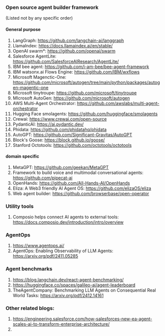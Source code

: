 ### Open source agent builder framework
(Listed not by any specific order)
#### General purpose
1. LangGraph: https://github.com/langchain-ai/langgraph
2. LlamaIndex: https://docs.llamaindex.ai/en/stable/
3. OpenAI swarm*: https://github.com/openai/swarm 
4. Salesforce AgentLite: https://github.com/SalesforceAIResearch/AgentLite/ 
5. IBM bee agent: https://github.com/i-am-bee/bee-agent-framework 
6. IBM watsonx.ai Flows Engine: https://github.com/IBM/wxflows 
7. Microsoft Magenctic-One: https://github.com/microsoft/autogen/tree/main/python/packages/autogen-magentic-one 
8. Microsoft tinytroupe: https://github.com/microsoft/tinytroupe 
9. MIcrosoft AutoGen: https://github.com/microsoft/autogen 
10. AWS Multi-Agent Orchestrator: https://github.com/awslabs/multi-agent-orchestrator 
11. Hugging Face smolagents: https://github.com/huggingface/smolagents 
12. Crewai: https://www.crewai.com/open-source 
13. PydanticAI: https://ai.pydantic.dev/ 
14. Phidata: https://github.com/phidatahq/phidata 
16. AutoGPT: https://github.com/Significant-Gravitas/AutoGPT
17. Block's Goose: https://block.github.io/goose/
18. Stanford Octotools: https://github.com/octotools/octotools
#### domain specific
1. MetaGPT: https://github.com/geekan/MetaGPT
2. Framework to build voice and multimodal conversational agents: https://github.com/pipecat-ai
3. OpenHands: https://github.com/All-Hands-AI/OpenHands
4. Eliza: A Web3 friendly AI Agent OS: https://github.com/elizaOS/eliza
5. Web agent builder: https://github.com/browserbase/open-operator

### Utility tools
1. Composio helps connect AI agents to external tools: https://docs.composio.dev/introduction/intro/overview

### AgentOps
1. https://www.agentops.ai/
2. AgentOps: Enabling Observability of LLM Agents: https://arxiv.org/pdf/2411.05285

### Agent benchmarks
1. https://blog.langchain.dev/react-agent-benchmarking/
2. https://huggingface.co/spaces/galileo-ai/agent-leaderboard
3. TheAgentCompany: Benchmarking LLM Agents on Consequential Real World Tasks: https://arxiv.org/pdf/2412.14161

### Other related blogs:
1. https://engineering.salesforce.com/how-salesforces-new-ea-agent-scales-ai-to-transform-enterprise-architecture/
2. 
